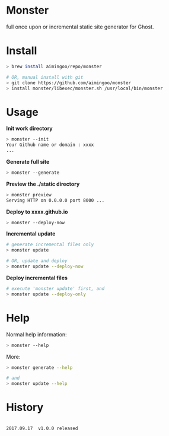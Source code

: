 # Monster

full once upon or incremental static site generator for Ghost.

# Install

```bash
> brew install aimingoo/repo/monster

# OR, manual install with git
> git clone https://github.com/aimingoo/monster
> install monster/libexec/monster.sh /usr/local/bin/monster
```

# Usage

**Init work directory**

```bash
> monster --init
Your Github name or domain : xxxx
...
```


**Generate full site**

```bash
> monster --generate
```

**Preview the ./static directory**

```bash
> monster preview
Serving HTTP on 0.0.0.0 port 8000 ...
```


**Deploy to xxxx.github.io**


```bash
> monster --deploy-now
```


**Incremental update**

```bash
# generate incremental files only
> monster update

# OR, update and deploy
> monster update --deploy-now
```

**Deploy incremental files**

```bash
# execute 'monster update' first, and
> monster update --deploy-only
```

# Help

Normal help information:

```bash
> monster --help
```

More:

```bash
> monster generate --help

# and
> monster update --help
```

# History

```

2017.09.17	v1.0.0 released
```
